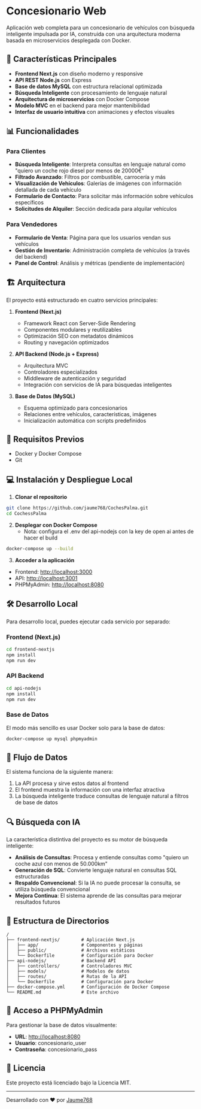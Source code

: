 # Concesionario Web

Aplicación web completa para un concesionario de vehículos con búsqueda inteligente impulsada por IA, construida con una arquitectura moderna basada en microservicios desplegada con Docker.

## 🚀 Características Principales

- **Frontend Next.js** con diseño moderno y responsive
- **API REST Node.js** con Express
- **Base de datos MySQL** con estructura relacional optimizada
- **Búsqueda Inteligente** con procesamiento de lenguaje natural
- **Arquitectura de microservicios** con Docker Compose
- **Modelo MVC** en el backend para mejor mantenibilidad
- **Interfaz de usuario intuitiva** con animaciones y efectos visuales

## 📊 Funcionalidades

### Para Clientes
- **Búsqueda Inteligente**: Interpreta consultas en lenguaje natural como "quiero un coche rojo diesel por menos de 20000€"
- **Filtrado Avanzado**: Filtros por combustible, carrocería y más
- **Visualización de Vehículos**: Galerías de imágenes con información detallada de cada vehículo
- **Formulario de Contacto**: Para solicitar más información sobre vehículos específicos
- **Solicitudes de Alquiler**: Sección dedicada para alquilar vehículos

### Para Vendedores
- **Formulario de Venta**: Página para que los usuarios vendan sus vehículos
- **Gestión de Inventario**: Administración completa de vehículos (a través del backend)
- **Panel de Control**: Análisis y métricas (pendiente de implementación)

## 🏗️ Arquitectura

El proyecto está estructurado en cuatro servicios principales:

1. **Frontend (Next.js)**
   - Framework React con Server-Side Rendering
   - Componentes modulares y reutilizables
   - Optimización SEO con metadatos dinámicos
   - Routing y navegación optimizados

2. **API Backend (Node.js + Express)**
   - Arquitectura MVC 
   - Controladores especializados
   - Middleware de autenticación y seguridad
   - Integración con servicios de IA para búsquedas inteligentes

3. **Base de Datos (MySQL)**
   - Esquema optimizado para concesionarios
   - Relaciones entre vehículos, características, imágenes
   - Inicialización automática con scripts predefinidos

## 🔧 Requisitos Previos

- Docker y Docker Compose
- Git

## 💻 Instalación y Despliegue Local

1. **Clonar el repositorio**
```bash
git clone https://github.com/jaume768/CochesPalma.git
cd CochessPalma
```

2. **Desplegar con Docker Compose**
   - Nota: configura el .env del api-nodejs con la key de open ai antes de hacer el build
```bash
docker-compose up --build
```

3. **Acceder a la aplicación**
- Frontend: [http://localhost:3000](http://localhost:3000)
- API: [http://localhost:3001](http://localhost:3001)
- PHPMyAdmin: [http://localhost:8080](http://localhost:8080)

## 🛠️ Desarrollo Local

Para desarrollo local, puedes ejecutar cada servicio por separado:

### Frontend (Next.js)
```bash
cd frontend-nextjs
npm install
npm run dev
```

### API Backend
```bash
cd api-nodejs
npm install
npm run dev
```

### Base de Datos
El modo más sencillo es usar Docker solo para la base de datos:
```bash
docker-compose up mysql phpmyadmin
```

## 🔄 Flujo de Datos

El sistema funciona de la siguiente manera:

1. La API procesa y sirve estos datos al frontend
2. El frontend muestra la información con una interfaz atractiva
3. La búsqueda inteligente traduce consultas de lenguaje natural a filtros de base de datos

## 🔍 Búsqueda con IA

La característica distintiva del proyecto es su motor de búsqueda inteligente:

- **Análisis de Consultas**: Procesa y entiende consultas como "quiero un coche azul con menos de 50.000km"
- **Generación de SQL**: Convierte lenguaje natural en consultas SQL estructuradas
- **Respaldo Convencional**: Si la IA no puede procesar la consulta, se utiliza búsqueda convencional
- **Mejora Continua**: El sistema aprende de las consultas para mejorar resultados futuros

## 📂 Estructura de Directorios

```
/
├── frontend-nextjs/        # Aplicación Next.js
│   ├── app/                # Componentes y páginas
│   ├── public/             # Archivos estáticos
│   └── Dockerfile          # Configuración para Docker
├── api-nodejs/             # Backend API
│   ├── controllers/        # Controladores MVC
│   ├── models/             # Modelos de datos
│   ├── routes/             # Rutas de la API
│   └── Dockerfile          # Configuración para Docker
├── docker-compose.yml      # Configuración de Docker Compose
└── README.md               # Este archivo
```

## 👥 Acceso a PHPMyAdmin

Para gestionar la base de datos visualmente:
- **URL**: [http://localhost:8080](http://localhost:8080)
- **Usuario**: concesionario_user
- **Contraseña**: concesionario_pass

## 📄 Licencia

Este proyecto está licenciado bajo la Licencia MIT.

---

Desarrollado con ❤️ por [Jaume768](https://github.com/jaume768)
